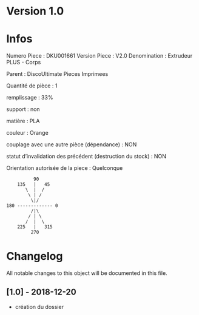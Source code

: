 # Version 1.0
# Infos
Numero Piece : DKU001661
Version Piece : V2.0
Denomination : Extrudeur PLUS - Corps

Parent : DiscoUltimate Pieces Imprimees

Quantité de pièce : 1

remplissage : 33%

support : non

matière : PLA

couleur : Orange

couplage avec une autre pièce (dépendance) : NON

statut d’invalidation des précédent (destruction du stock) : NON

Orientation autorisée de la piece : Quelconque
```
          90
    135   |   45
       \  |  /
        \ | /
         \|/
180 ------------- 0
         /|\
        / | \
       /  |  \   
    225   |   315
         270
```
	   
	  
# Changelog
All notable changes to this object will be documented in this file.


## [1.0] - 2018-12-20
- création du dossier